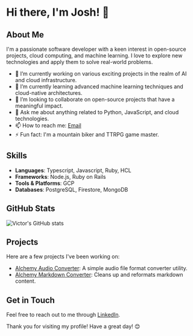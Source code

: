 # Hi there, I'm Josh! 👋

## About Me

I'm a passionate software developer with a keen interest in open-source projects, cloud computing, and machine learning. I love to explore new technologies and apply them to solve real-world problems.

- 🔭 I’m currently working on various exciting projects in the realm of AI and cloud infrastructure.
- 🌱 I’m currently learning advanced machine learning techniques and cloud-native architectures.
- 👯 I’m looking to collaborate on open-source projects that have a meaningful impact.
- 💬 Ask me about anything related to Python, JavaScript, and cloud technologies.
- 📫 How to reach me: [Email](mailto:joshua.grosser@gmail.com)
- ⚡ Fun fact: I'm a mountain biker and TTRPG game master.

## Skills

- **Languages**: Typescript, Javascript, Ruby, HCL
- **Frameworks**: Node.js, Ruby on Rails
- **Tools & Platforms**: GCP
- **Databases**: PostgreSQL, Firestore, MongoDB

## GitHub Stats

![Victor's GitHub stats](https://github-readme-stats.vercel.app/api?username=vvulfmann&show_icons=true&theme=radical)

## Projects

Here are a few projects I've been working on:

- [Alchemy Audio Converter](https://github.com/vvulfmann/alchemy-audio-converter): A simple audio file format converter utility.
- [Alchemy Markdown Converter](https://github.com/vvulfmann/ddb-alchemy-markdown-converter): Cleans up and reformats markdown content.

## Get in Touch

Feel free to reach out to me through [LinkedIn](https://www.linkedin.com/in/joshuamgrosser).

Thank you for visiting my profile! Have a great day! 😊
